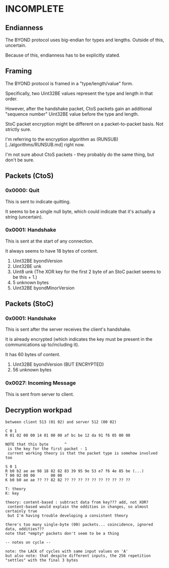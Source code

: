 # INCOMPLETE

## Endianness

The BYOND protocol uses big-endian for types and lengths. Outside of this, uncertain.

Because of this, endianness has to be explicitly stated.

## Framing

The BYOND protocol is framed in a "type/length/value" form.

Specifically, two Uint32BE values represent the type and length in that order.

However, after the handshake packet, CtoS packets gain an additional "sequence number" Uint32BE value before the type and length.

StoC packet encryption might be different on a packet-to-packet basis. Not strictly sure.

I'm referring to the encryption algorithm as (RUNSUB)[../algorithms/RUNSUB.md] right now.

I'm not sure about CtoS packets - they probably do the same thing, but don't be sure.

## Packets (CtoS)

### 0x0000: Quit

This is sent to indicate quitting.

It seems to be a single null byte, which could indicate that it's actually a string (uncertain).

### 0x0001: Handshake

This is sent at the start of any connection.

It always seems to have 18 bytes of content.

1. Uint32BE byondVersion
2. Uint32BE unk
3. Uint8 unk (The XOR key for the first 2 byte of an StoC packet seems to be this + 1.)
4. 5 unknown bytes
5. Uint32BE byondMinorVersion

## Packets (StoC)

### 0x0001: Handshake

This is sent after the server receives the client's handshake.

It is already encrypted (which indicates the key must be present in the communications up to/including it).

It has 60 bytes of content.

1. Uint32BE byondVersion (BUT ENCRYPTED)
2. 56 unknown bytes

### 0x0027: Incoming Message

This is sent from server to client.

## Decryption workpad

```
between client 513 (01 02) and server 512 (00 02)

C 0 1
R 01 02 00 00 14 01 00 00 af bc be 12 da 91 f6 05 00 00

NOTE that this byte       ^
 is the key for the first packet - 1
 current working theory is that the packet type is somehow involved too

S 0 1
R b0 b2 ae ae 98 18 82 82 83 39 95 9e 53 e7 f6 4e 85 be (...)
T 00 02 00 00       00 00
K b0 b0 ae ae ?? ?? 82 82 ?? ?? ?? ?? ?? ?? ?? ?? ?? ??

T: theory
K: key

theory: content-based : subtract data from key??? add, not XOR?
 content-based would explain the oddities in changes, so almost certainly true
 but I'm having trouble developing a consistent theory

there's too many single-byte (00) packets... coincidence, ignored data, oddities???
note that *empty* packets don't seem to be a thing

-- notes on cycle --

note: the LACK of cycles with same input values on 'A'
but also note: that despite different inputs, the 256 repetition "settles" with the final 3 bytes

```

